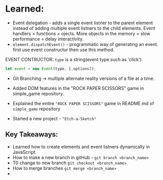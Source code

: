 # Learned: 
* Event delegation - adds a single event listner to the parent element instead of adding multiple event listners to the child elements. Event handlers = functions = ojects. More objects in the memory = slow performance = delay interactivity. 
* `element.dispatchEvent()` - programmatic way of generating an event. first use event constructur then use this method.

EVENT CONTRUCTOR: `type` is a string(event type such as 'click')
```js
let event = new Event(type, [,options]);
```
* Git Branching -> multiple alternate reality versions of a file at a time.

* Added DOM features in the "ROCK PAPER SCISSORS" game in simple_game repository. 

* Explained the entire `"ROCK PAPER SCISSORS"` game in README.md of `simple_game` repository

* Started a new project - `"Etch-a-Sketch"`

## Key Takeaways:
* Learned how to create elements and event listners dynamically in JavaScript.
* How to make a new branch in gitHub - `git branch <branch_name>`
* T0 change to new branch `git checkout <branch_name>`
* How to merge branches `git merge <branch_name>`
* 
